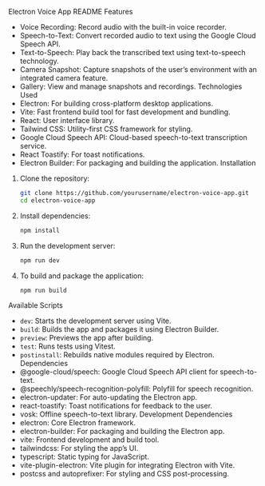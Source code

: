 
Electron Voice App README
Features
 - Voice Recording: Record audio with the built-in voice recorder.
 - Speech-to-Text: Convert recorded audio to text using the Google Cloud Speech API.
 - Text-to-Speech: Play back the transcribed text using text-to-speech technology.
 - Camera Snapshot: Capture snapshots of the user’s environment with an integrated camera feature.
 - Gallery: View and manage snapshots and recordings.
Technologies Used
 - Electron: For building cross-platform desktop applications.
 - Vite: Fast frontend build tool for fast development and bundling.
 - React: User interface library.
 - Tailwind CSS: Utility-first CSS framework for styling.
 - Google Cloud Speech API: Cloud-based speech-to-text transcription service.
 - React Toastify: For toast notifications.
 - Electron Builder: For packaging and building the application.
Installation
1. Clone the repository:
   ```bash
   git clone https://github.com/yourusername/electron-voice-app.git
   cd electron-voice-app
   ```

2. Install dependencies:
   ```bash
   npm install
   ```

3. Run the development server:
   ```bash
   npm run dev
   ```

4. To build and package the application:
   ```bash
   npm run build
   ```
Available Scripts
 - `dev`: Starts the development server using Vite.
 - `build`: Builds the app and packages it using Electron Builder.
 - `preview`: Previews the app after building.
 - `test`: Runs tests using Vitest.
 - `postinstall`: Rebuilds native modules required by Electron.
Dependencies
 - @google-cloud/speech: Google Cloud Speech API client for speech-to-text.
 - @speechly/speech-recognition-polyfill: Polyfill for speech recognition.
 - electron-updater: For auto-updating the Electron app.
 - react-toastify: Toast notifications for feedback to the user.
 - vosk: Offline speech-to-text library.
Development Dependencies
 - electron: Core Electron framework.
 - electron-builder: For packaging and building the Electron app.
 - vite: Frontend development and build tool.
 - tailwindcss: For styling the app’s UI.
 - typescript: Static typing for JavaScript.
 - vite-plugin-electron: Vite plugin for integrating Electron with Vite.
 - postcss and autoprefixer: For styling and CSS post-processing.
